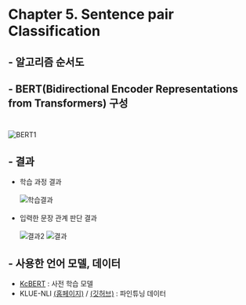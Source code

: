 # Chapter 5. Sentence pair Classification

## - 알고리즘 순서도

## - BERT(Bidirectional Encoder Representations from Transformers) 구성<br><br>
![BERT1](https://user-images.githubusercontent.com/86700191/162573508-b39e3bd1-cbbd-4b2d-abf7-f6b6554b4762.png)

## - 결과
- 학습 과정 결과<br><br>
![학습결과](https://user-images.githubusercontent.com/86700191/162573511-5f257988-1636-45a0-a0ee-a789616bd141.PNG)
<br><br>
- 입력한 문장 관계 판단 결과<br><br>
![결과2](https://user-images.githubusercontent.com/86700191/162573514-cbbcf0df-1255-4975-b82b-7299d0680418.PNG)
![결과](https://user-images.githubusercontent.com/86700191/162573513-6e02659f-9535-4755-b390-374a3453a6ef.PNG)

## - 사용한 언어 모델, 데이터
- [KcBERT](https://github.com/Beomi/KcBERT) : 사전 학습 모델
- KLUE-NLI [(홈페이지)](https://klue-benchmark.com/tasks/68/overview/description) / [(깃허브)](https://github.com/KLUE-benchmark/KLUE) : 파인튜닝 데이터